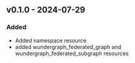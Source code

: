 ## v0.1.0 - 2024-07-29
### Added
* Added namespace resource
* added wundergraph_federated_graph and wundergraph_federated_subgraph resources
